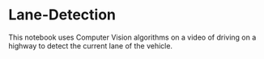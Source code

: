 # Lane-Detection
This notebook uses Computer Vision algorithms on a video of driving on a highway to detect the current lane of the vehicle. 
